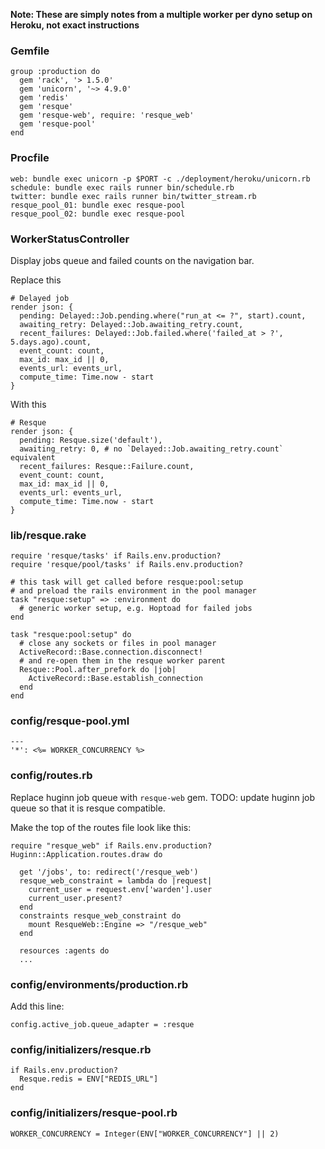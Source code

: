 **Note: These are simply notes from a multiple worker per dyno setup on Heroku, not exact instructions**

### Gemfile
    group :production do
      gem 'rack', '> 1.5.0'
      gem 'unicorn', '~> 4.9.0'
      gem 'redis'
      gem 'resque'
      gem 'resque-web', require: 'resque_web'
      gem 'resque-pool'
    end

### Procfile
    web: bundle exec unicorn -p $PORT -c ./deployment/heroku/unicorn.rb
    schedule: bundle exec rails runner bin/schedule.rb
    twitter: bundle exec rails runner bin/twitter_stream.rb
    resque_pool_01: bundle exec resque-pool
    resque_pool_02: bundle exec resque-pool

### WorkerStatusController
Display jobs queue and failed counts on the navigation bar.

Replace this

    # Delayed job
    render json: {
      pending: Delayed::Job.pending.where("run_at <= ?", start).count,
      awaiting_retry: Delayed::Job.awaiting_retry.count,
      recent_failures: Delayed::Job.failed.where('failed_at > ?', 5.days.ago).count,
      event_count: count,
      max_id: max_id || 0,
      events_url: events_url,
      compute_time: Time.now - start
    }

With this

    # Resque
    render json: {
      pending: Resque.size('default'),
      awaiting_retry: 0, # no `Delayed::Job.awaiting_retry.count` equivalent
      recent_failures: Resque::Failure.count,
      event_count: count,
      max_id: max_id || 0,
      events_url: events_url,
      compute_time: Time.now - start
    }


### lib/resque.rake
    require 'resque/tasks' if Rails.env.production?
    require 'resque/pool/tasks' if Rails.env.production?

    # this task will get called before resque:pool:setup
    # and preload the rails environment in the pool manager
    task "resque:setup" => :environment do
      # generic worker setup, e.g. Hoptoad for failed jobs
    end

    task "resque:pool:setup" do
      # close any sockets or files in pool manager
      ActiveRecord::Base.connection.disconnect!
      # and re-open them in the resque worker parent
      Resque::Pool.after_prefork do |job|
        ActiveRecord::Base.establish_connection
      end
    end

### config/resque-pool.yml
    ---
    '*': <%= WORKER_CONCURRENCY %>

### config/routes.rb
Replace huginn job queue with `resque-web` gem. TODO: update huginn job queue so that it is resque compatible.

Make the top of the routes file look like this:

    require "resque_web" if Rails.env.production?
    Huginn::Application.routes.draw do

      get '/jobs', to: redirect('/resque_web')
      resque_web_constraint = lambda do |request|
        current_user = request.env['warden'].user
        current_user.present?
      end
      constraints resque_web_constraint do
        mount ResqueWeb::Engine => "/resque_web"
      end

      resources :agents do
      ...

### config/environments/production.rb
Add this line:
    
    config.active_job.queue_adapter = :resque

### config/initializers/resque.rb
    if Rails.env.production?
      Resque.redis = ENV["REDIS_URL"]
    end

### config/initializers/resque-pool.rb
    WORKER_CONCURRENCY = Integer(ENV["WORKER_CONCURRENCY"] || 2)